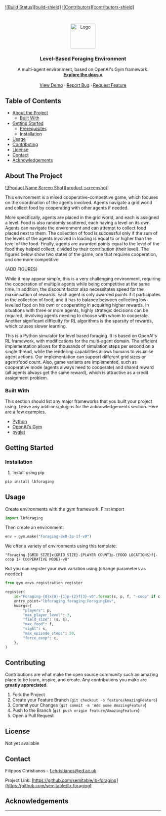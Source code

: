 <!-- PROJECT SHIELDS -->
[![Build Status][build-shield]]()
[![Contributors][contributors-shield]]()



<!-- PROJECT LOGO -->
<br />
<p align="center">
  <a href="https://github.com/othneildrew/Best-README-Template">
    <img src="logo.png" alt="Logo" width="80" height="80">
  </a>

  <h3 align="center">Level-Based Foraging Environment</h3>

  <p align="center">
    A multi-agent environment, based on OpenAI's Gym framework.
    <br />
    <a href=""><strong>Explore the docs »</strong></a>
    <br />
    <br />
    <a href="">View Demo</a>
    ·
    <a href="https://github.com/semitable/lb-foraging/issues">Report Bug</a>
    ·
    <a href="https://github.com/semitable/lb-foraging/issues">Request Feature</a>
  </p>
</p>



<!-- TABLE OF CONTENTS -->
## Table of Contents

* [About the Project](#about-the-project)
  * [Built With](#built-with)
* [Getting Started](#getting-started)
  * [Prerequisites](#prerequisites)
  * [Installation](#installation)
* [Usage](#usage)
* [Contributing](#contributing)
* [License](#license)
* [Contact](#contact)
* [Acknowledgements](#acknowledgements)



<!-- ABOUT THE PROJECT -->
## About The Project

[![Product Name Screen Shot][product-screenshot]](https://example.com)

This environment is a mixed cooperative-competitive game, which focuses on the coordination of the agents involved. Agents navigate a grid world and collect food by cooperating with other agents if needed.

More specifically, agents are placed in the grid world, and each is assigned a level. Food is also randomly scattered, each having a level on its own. Agents can navigate the environment and can attempt to collect food placed next to them. The collection of food is successful only if the sum of the levels of the agents involved in loading is equal to or higher than the level of the food. Finally, agents are awarded points equal to the level of the food they helped collect, divided by their contribution (their level). The figures below show two states of the game, one that requires cooperation, and one more competitive.

{ADD FIGURES}

While it may appear simple, this is a very challenging environment, requiring the cooperation of multiple agents while being competitive at the same time. In addition, the discount factor also necessitates speed for the maximisation of rewards. Each agent is only awarded points if it participates in the collection of food, and it has to balance between collecting low-levelled food on his own or cooperating in acquiring higher rewards. In situations with three or more agents, highly strategic decisions can be required, involving agents needing to choose with whom to cooperate. Another significant difficulty for RL algorithms is the sparsity of rewards, which causes slower learning.

This is a Python simulator for level based foraging. It is based on OpenAI's RL framework, with modifications for the multi-agent domain. The efficient implementation allows for thousands of simulation steps per second on a single thread, while the rendering capabilities allows humans to visualise agent actions. Our implementation can support different grid sizes or agent/food count. Also, game variants are implemented, such as cooperative mode (agents always need to cooperate) and shared reward (all agents always get the same reward), which is attractive as a credit assignment problem.



### Built With
This section should list any major frameworks that you built your project using. Leave any add-ons/plugins for the acknowledgements section. Here are a few examples.
* [Python](https://www.python.org)
* [OpenAI's Gym](https://gym.openai.com/)
* [pyglet](https://github.com/pyglet/pyglet)



<!-- GETTING STARTED -->
## Getting Started

### Installation

1. Install using pip
```sh
pip install lbforaging
```

<!-- USAGE EXAMPLES -->
## Usage

Create environments with the gym framework.
First import
```python
import lbforaging
```

Then create an environment:
```python
env = gym.make("Foraging-8x8-2p-1f-v0")
```

We offer a variety of environments using this template:
```
"Foraging-{GRID_SIZE}x{GRID_SIZE}-{PLAYER COUNT}p-{FOOD LOCATIONS}f{-coop IF COOPERATIVE MODE}-v0"
```

But you can register your own variation using (change parameters as needed):
```python
from gym.envs.registration register

register(
    id="Foraging-{0}x{0}-{1}p-{2}f{3}-v0".format(s, p, f, "-coop" if c else ""),
    entry_point="lbforaging.foraging:ForagingEnv",
    kwargs={
        "players": p,
        "max_player_level": 3,
        "field_size": (s, s),
        "max_food": f,
        "sight": s,
        "max_episode_steps": 50,
        "force_coop": c,
    },
)
```

<!-- CONTRIBUTING -->
## Contributing

Contributions are what make the open source community such an amazing place to be learn, inspire, and create. Any contributions you make are **greatly appreciated**.

1. Fork the Project
2. Create your Feature Branch (`git checkout -b feature/AmazingFeature`)
3. Commit your Changes (`git commit -m 'Add some AmazingFeature`)
4. Push to the Branch (`git push origin feature/AmazingFeature`)
5. Open a Pull Request


<!-- LICENSE -->
## License

Not yet available



<!-- CONTACT -->
## Contact

Filippos Christianos - f.christianos@ed.ac.uk

Project Link: [https://github.com/semitable/lb-foraging](https://github.com/semitable/lb-foraging)



<!-- ACKNOWLEDGEMENTS -->
## Acknowledgements
---
